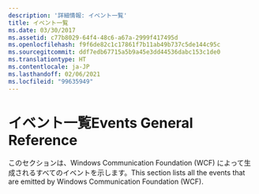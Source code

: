 ```yaml
---
description: '詳細情報: イベント一覧'
title: イベント一覧
ms.date: 03/30/2017
ms.assetid: c77b8029-64f4-48c6-a67a-2999f417495d
ms.openlocfilehash: f9f6de82c1c17861f7b11ab49b737c5de144c95c
ms.sourcegitcommit: ddf7edb67715a5b9a45e3dd44536dabc153c1de0
ms.translationtype: HT
ms.contentlocale: ja-JP
ms.lasthandoff: 02/06/2021
ms.locfileid: "99635949"
---
```

# <a name="events-general-reference"></a><span data-ttu-id="ee5a4-103">イベント一覧</span><span class="sxs-lookup"><span data-stu-id="ee5a4-103">Events General Reference</span></span>

<span data-ttu-id="ee5a4-104">このセクションは、Windows Communication Foundation (WCF) によって生成されるすべてのイベントを示します。</span><span class="sxs-lookup"><span data-stu-id="ee5a4-104">This section lists all the events that are emitted by Windows Communication Foundation (WCF).</span></span>
